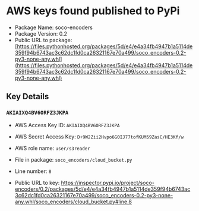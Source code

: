 # AWS keys found published to PyPi

* Package Name: soco-encoders
* Package Version: 0.2
* Public URL to package: [https://files.pythonhosted.org/packages/5d/e4/e4a34fb4947b1a5114de359f94b6743ac3c62dc1fd0ca26321167e70a499/soco_encoders-0.2-py3-none-any.whl](https://files.pythonhosted.org/packages/5d/e4/e4a34fb4947b1a5114de359f94b6743ac3c62dc1fd0ca26321167e70a499/soco_encoders-0.2-py3-none-any.whl)

## Key Details

### `AKIAIXQ4BV6ORFZ3JKPA`

* AWS Access Key ID: `AKIAIXQ4BV6ORFZ3JKPA`
* AWS Secret Access Key: `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` 
* AWS role name: `user/s3reader`
* File in package: `soco_encoders/cloud_bucket.py`
* Line number: `8`

* Public URL to key: https://inspector.pypi.io/project/soco-encoders/0.2/packages/5d/e4/e4a34fb4947b1a5114de359f94b6743ac3c62dc1fd0ca26321167e70a499/soco_encoders-0.2-py3-none-any.whl/soco_encoders/cloud_bucket.py#line.8


